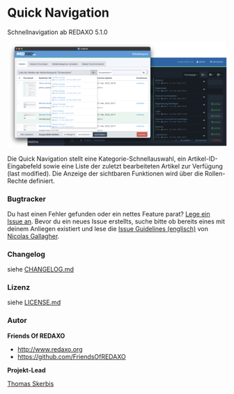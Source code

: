 
Quick Navigation
================================================================================

Schnellnavigation ab REDAXO 5.1.0

![Screenshot](https://raw.githubusercontent.com/FriendsOfREDAXO/quick_navigation/assets/quick_navigation.png)

Die Quick Navigation stellt eine Kategorie-Schnellauswahl, ein Artikel-ID-Eingabefeld sowie eine Liste der zuletzt bearbeiteten Artikel zur Verfügung (last modified). Die Anzeige der sichtbaren Funktionen wird über die Rollen-Rechte definiert. 

### Bugtracker

Du hast einen Fehler gefunden oder ein nettes Feature parat? [Lege ein Issue an](https://github.com/FriendsOfREDAXO/quick_navigation/issues). Bevor du ein neues Issue erstellts, suche bitte ob bereits eines mit deinem Anliegen existiert und lese die [Issue Guidelines (englisch)](https://github.com/necolas/issue-guidelines) von [Nicolas Gallagher](https://github.com/necolas/).


### Changelog

siehe [CHANGELOG.md](https://github.com/FriendsOfREDAXO/quick_navigation/blob/master/CHANGELOG.md)

### Lizenz

siehe [LICENSE.md](https://github.com/FriendsOfREDAXO/quick_navigation/blob/master/LICENSE.md)


### Autor

**Friends Of REDAXO**

* http://www.redaxo.org
* https://github.com/FriendsOfREDAXO

**Projekt-Lead**

[Thomas Skerbis](https://github.com/skerbis)
